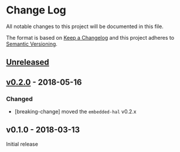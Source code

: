 # Change Log

All notable changes to this project will be documented in this file.

The format is based on [Keep a Changelog](http://keepachangelog.com/)
and this project adheres to [Semantic Versioning](http://semver.org/).

## [Unreleased]

## [v0.2.0] - 2018-05-16

### Changed

- [breaking-change] moved the `embedded-hal` v0.2.x

## v0.1.0 - 2018-03-13

Initial release

[Unreleased]: https://github.com/japaric/enc28j60/compare/v0.2.0...HEAD
[v0.2.0]: https://github.com/japaric/enc28j60/compare/v0.1.0...v0.2.0
